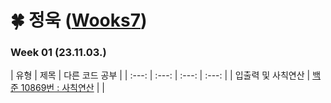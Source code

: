 # 🍀 정욱 ([Wooks7](https://github.com/Wooks7))
### Week 01 (23.11.03.)
| 유형 | 제목 | 다른 코드 공부 |
| :---: | :---: | :---: | :---: |
| 입출력 및 사칙연산 | <a href="https://www.acmicpc.net/problem/10869">백준 10869번 : 사칙연산</a> |  |

